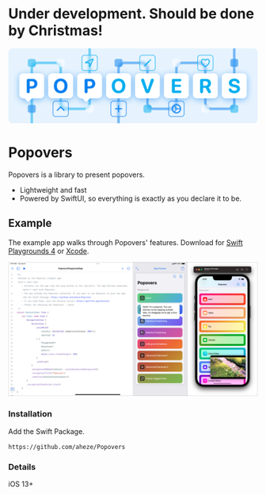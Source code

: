 # Under development. Should be done by Christmas!

![Header Image](GitHub/Assets/Header.png)

# Popovers

Popovers is a library to present popovers.
- Lightweight and fast
- Powered by SwiftUI, so everything is exactly as you declare it to be.

## Example
The example app walks through Popovers' features. Download for [Swift Playgrounds 4](Examples/PopoversPlaygroundApp.zip) or [Xcode]((Examples/PopoversXcodeApp.zip)).

![Example app](GitHub/Assets/ExampleApp.png)

### Installation
Add the Swift Package.
```
https://github.com/aheze/Popovers
```

### Details
iOS 13+

